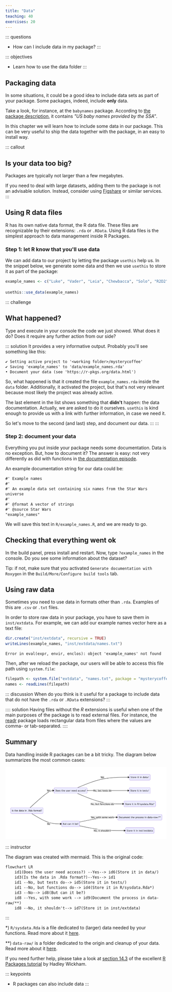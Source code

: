```yaml
---
title: "Data"
teaching: 40
exercises: 20
---
```


::: questions
- How can I include data in my package?
:::

::: objectives
- Learn how to use the data folder
:::



## Packaging data

In some situations, it could be a good idea to include data sets as part of your package.
Some packages, indeed, include **only** data.

Take a look, for instance, at the `babynames` package.
According to [the package description](https://cran.r-project.org/web/packages/babynames/index.html), it contains _"US baby names provided by the SSA"_.

In this chapter we will learn how to include some data in our package.
This can be very useful to ship the data together with the package, in an easy to install way.

::: callout
## Is your data too big?
Packages are typically not larger than a few megabytes.

If you need to deal with large datasets, adding them to the package is not an advisable solution.
Instead, consider using [Figshare](https://figshare.com/) or similar services.
:::

## Using R data files

R has its own native data format, the R data file.
These files are recognizable by their extensions: `.rda` or `.RData`.
Using R data files is the simplest approach to data management inside R Packages.

### Step 1: let R know that you'll use data

We can add data to our project by letting the package `usethis` help us.
In the snippet below, we generate some data and then we use `usethis` to store it as part of the package:

```r
example_names <- c("Luke", "Vader", "Leia", "Chewbacca", "Solo", "R2D2")

usethis::use_data(example_names)
```

::: challenge
## What happened?
Type and execute in your console the code we just showed.
What does it do?
Does it require any further action from our side?

::: solution
It provides a very informative output.
Probably you'll see something like this:
```output
✔ Setting active project to '<working folder>/mysterycoffee'
✔ Saving 'example_names' to 'data/example_names.rda'
• Document your data (see 'https://r-pkgs.org/data.html')
```

So, what happened is that it created the file `example_names.rda` inside the `data` folder.
Additionally, it activated the project, but that's not very relevant because most likely the project was already active.

The last element in the list shows something that **didn't** happen: the data documentation.
Actually, we are asked to do it ourselves.
`usethis` is kind enough to provide us with a link with further information, in case we need it.

So let's move to the second (and last) step, and document our data.
:::
:::

### Step 2: document your data

Everything you put inside your package needs some documentation.
Data is no exception.
But, how to document it?
The answer is easy: not very differently as did with functions in [the documentation episode](documentation.Rmd).

An example documentation string for our data could be:

```
#' Example names
#'
#' An example data set containing six names from the Star Wars universe
#'
#' @format A vector of strings
#' @source Star Wars
"example_names"
```

We will save this text in `R/example_names.R`, and we are ready to go.

## Checking that everything went ok

In the build panel, press install and restart.
Now, type `?example_names` in the console.
Do you see some information about the dataset?

Tip: if not, make sure that you activated `Generate documentation with Roxygen` in the `Build/More/Configure build tools` tab.

## Using raw data

Sometimes you need to use data in formats other than `.rda`.
Examples of this are `.csv` or `.txt` files.

In order to store raw data in your package, you have to save them in `inst/extdata`.
For example, we can add our example names vector here as a text file:


``` r
dir.create("inst/extdata", recursive = TRUE)
writeLines(example_names, "inst/extdata/names.txt")
```

``` error
Error in eval(expr, envir, enclos): object 'example_names' not found
```

Then, after we reload the package, our users will be able to access this file path using `system.file`:

``` r
filepath <- system.file("extdata", "names.txt", package = "mysterycoffee")
names <- readLines(filepath)
```

::: discussion
When do you think is it useful for a package to include data that do not have the `.rda` or `.RData` extensions?
:::

:::: solution
Having files without the _R_ extensions is useful when one of the main purposes of the package is to read external files. For instance, the  [readr](https://readr.tidyverse.org/) package loads rectangular data from files where the values are comma- or tab-separated.
::::

## Summary

Data handling inside R packages can be a bit tricky.
The diagram below summarizes the most common cases:

![](fig/mermaid-data.png)

::: instructor

The diagram was created with mermaid. This is the original code:

```mermaid
flowchart LR
    id1(Does the user need access?) --Yes--> id6(Store it in data/)
    id3(Is the data in .Rda format?)--Yes--> id1
    id1 --No, but tests do--> id5(Store it in tests/)
    id1 --No, but functions do--> id4(Store it in R/sysdata.Rda*)
    id3 --No--> id8(But can it be?)
    id8 --Yes, with some work --> id9(Document the process in data-raw/**)
    id8 --No, it shouldn't--> id7(Store it in inst/extdata)
```
:::

*) `R/sysdata.Rda` is a file dedicated to (larger) data needed by your functions. Read more about it [here](https://r-pkgs.org/Data.html#sec-data-sysdata).

**) `data-raw/` is a folder dedicated to the origin and cleanup of your data. Read more about it [here](https://r-pkgs.org/Data.html#sec-data-data-raw).

If you need further help, please take a look at [section 14.3](https://r-pkgs.org/data.html) of the excellent [R Packages tutorial](https://r-pkgs.org/index.html) by Hadley Wickham.

::: keypoints
- R packages can also include data
:::
